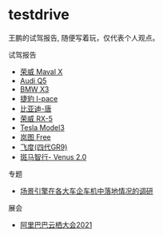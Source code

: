 # testdrive
王鹏的试驾报告, 随便写着玩，仅代表个人观点。

试驾报告

- [荣威 Maval X](MarvalX.md)
- [Audi Q5](Audi_Q5.md)
- [BMW X3](BMW_X3.md)
- [捷豹 I-pace](I-pace.md)
- [比亚迪-唐](BYD_Tang.md)
- [荣威 RX-5](RX5.md)
- [Tesla Model3](Tesla_Model3.md)
- [岚图 Free](Voyah.md)
- [飞度(四代GR9)](Fit4G.md)
- [斑马智行- Venus 2.0](Venus20.md)

专题

- [场景引擎在各大车企车机中落地情况的调研](ScenarioEngine.md)



展会

- [阿里巴巴云栖大会2021](alibaba.md)

